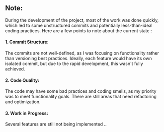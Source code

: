 ## Note:

During the development of the project, most of the work was done quickly, which led to some unstructured commits and
potentially less-than-ideal coding practices. Here are a few points to note about the current state :

#### 1. Commit Structure:

The commits are not well-defined, as I was focusing on functionality rather than versioning best practices. Ideally,
each feature would have its own isolated commit, but due to the rapid development, this wasn't fully achieved.

#### 2. Code Quality:

The code may have some bad practices and coding smells, as my priority was to meet functionality goals. There are still
areas that need refactoring and optimization.

#### 3. Work in Progress:

Several features are still not being implemented ..